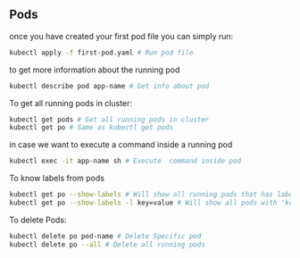 ## Pods
once you have created your first pod file you can simply run:
```sh 
kubectl apply -f first-pod.yaml # Run pod file
```
to get more information about the running pod
```sh
kubectl describe pod app-name # Get info about pod
```
To get all running pods in cluster:
```sh
kubectl get pods # Get all running pods in cluster
kubectl get po # Same as kubectl get pods
```
in case we want to execute a command inside a running pod
```sh
kubectl exec -it app-name sh # Execute  command inside pod
```
To know labels from pods
```sh
kubectl get po --show-labels # Will show all running pods that has labels
kubectl get po --show-labels -l key=value # Will show all pods with 'key value' pairs
```
To delete Pods:
```sh
kubectl delete po pod-name # Delete Specific pod
kubectl delete po --all # Delete all running pods
```